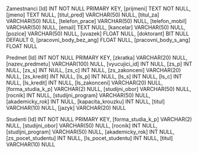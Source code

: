 Zamestnanci
  	[Id] INT NOT NULL PRIMARY KEY, 
    [prijmeni] TEXT NOT NULL, 
    [jmeno] TEXT NULL, 
    [titul_pred] VARCHAR(50) NULL, 
    [titul_za] VARCHAR(50) NULL, 
    [telefon_prace] VARCHAR(50) NULL, 
    [telefon_mobil] VARCHAR(50) NULL, 
    [email] TEXT NULL, 
    [kancelar] VARCHAR(50) NULL, 
    [pozice] VARCHAR(50) NULL, 
    [uvazek] FLOAT NULL, 
    [doktorant] BIT NULL DEFAULT 0, 
    [pracovni_body_bez_ang] FLOAT NULL, 
    [pracovni_body_s_ang] FLOAT NULL

Predmet
  	[Id] INT NOT NULL PRIMARY KEY, 
    [zkratka] VARCHAR(20) NULL, 
    [nazev_predmetu] VARCHAR(100) NULL, 
    [vyucujici_id] INT NULL, 
    [zs_p] INT NULL, 
    [zs_s] INT NULL, 
    [zs_c] INT NULL, 
    [zs_zakonceni] VARCHAR(20) NULL,
    [zs_kredit] INT NULL,
    [ls_p] INT NULL, 
    [ls_s] INT NULL, 
    [ls_c] INT NULL, 
    [ls_kredit] INT NULL, 
    [ls_zakonceni] VARCHAR(20) NULL, 
    [forma_studia_k_p] VARCHAR(2) NULL, 
    [studijni_obor] VARCHAR(50) NULL, 
    [rocnik] INT NULL, 
    [studijni_program] VARCHAR(50) NULL, 
    [akademicky_rok] INT NULL, 
    [kapacita_krouzku] INT NULL,
    [titul] VARCHAR(10) NULL, 
    [jazyk] VARCHAR(20) NULL
    
Studenti
	  [Id] INT NOT NULL PRIMARY KEY,
	  [forma_studia_k_p] VARCHAR(2) NULL, 
    [studijni_obor] VARCHAR(50) NULL, 
    [rocnik] INT NULL, 
    [studijni_program] VARCHAR(50) NULL, 
    [akademicky_rok] INT NULL, 
    [zs_pocet_studentu] INT NULL,
	  [ls_pocet_studentu] INT NULL,
	  [titul] VARCHAR(10) NULL



